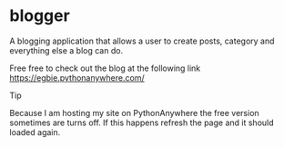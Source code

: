 # blogger
A blogging application that allows a user to create posts, category and everything else a blog can do.


Free free to check out the blog at the following link
https://egbie.pythonanywhere.com/

Tip

Because I am hosting my site on PythonAnywhere the free version sometimes are turns off. If this happens refresh the page and it should loaded again. 
